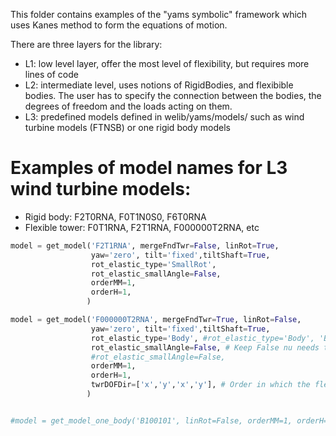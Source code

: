 This folder contains examples of the "yams symbolic" framework which uses Kanes method to form the equations of motion.

There are three layers for the library:
- L1: low level layer, offer the most level of flexibility, but requires more lines of code
- L2: intermediate level, uses notions of RigidBodies, and flexibible bodies. The user has to specify the connection between the bodies, the degrees of freedom and the loads acting on them.
- L3: predefined models defined in welib/yams/models/ such as wind turbine models (FTNSB) or one rigid body models



# Examples of model names for L3 wind turbine models:
- Rigid body: F2T0RNA, F0T1N0S0, F6T0RNA 
- Flexible tower: F0T1RNA, F2T1RNA, F000000T2RNA,  etc

```python
model = get_model('F2T1RNA', mergeFndTwr=False, linRot=True,
                  yaw='zero', tilt='fixed',tiltShaft=True,
                  rot_elastic_type='SmallRot',
                  rot_elastic_smallAngle=False,
                  orderMM=1,
                  orderH=1,
                 )

model = get_model('F000000T2RNA', mergeFndTwr=True, linRot=False,
                  yaw='zero', tilt='fixed',tiltShaft=True,
                  rot_elastic_type='Body', #rot_elastic_type='Body', 'Body' or 'SmallRot'
                  rot_elastic_smallAngle=False, # Keep False nu needs to be second order
                  #rot_elastic_smallAngle=False,
                  orderMM=1,
                  orderH=1,
                  twrDOFDir=['x','y','x','y'], # Order in which the flexible DOF of the tower are set
                 )


#model = get_model_one_body('B100101', linRot=False, orderMM=1, orderH=1, )

```
